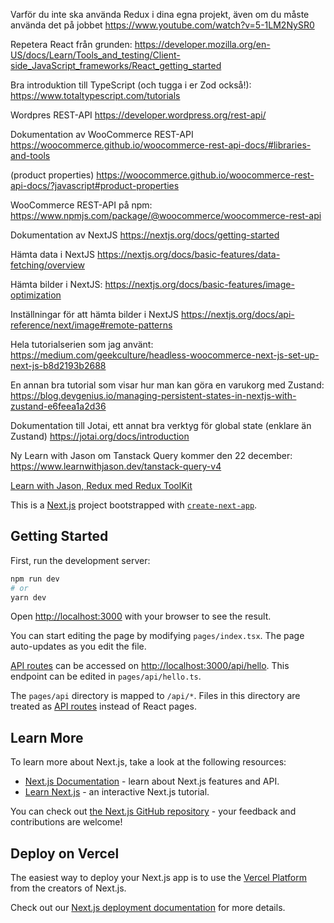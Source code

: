 Varför du inte ska använda Redux i dina egna projekt, även om du måste använda det på jobbet
https://www.youtube.com/watch?v=5-1LM2NySR0

Repetera React från grunden:
https://developer.mozilla.org/en-US/docs/Learn/Tools_and_testing/Client-side_JavaScript_frameworks/React_getting_started

Bra introduktion till TypeScript (och tugga i er Zod också!):
https://www.totaltypescript.com/tutorials

Wordpres REST-API
https://developer.wordpress.org/rest-api/

Dokumentation av WooCommerce REST-API
https://woocommerce.github.io/woocommerce-rest-api-docs/#libraries-and-tools

(product properties)
https://woocommerce.github.io/woocommerce-rest-api-docs/?javascript#product-properties

WooCommerce REST-API på npm:
https://www.npmjs.com/package/@woocommerce/woocommerce-rest-api

Dokumentation av NextJS
https://nextjs.org/docs/getting-started

Hämta data i NextJS
https://nextjs.org/docs/basic-features/data-fetching/overview

Hämta bilder i NextJS:
https://nextjs.org/docs/basic-features/image-optimization

Inställningar för att hämta bilder i NextJS
https://nextjs.org/docs/api-reference/next/image#remote-patterns

Hela tutorialserien som jag använt:
https://medium.com/geekculture/headless-woocommerce-next-js-set-up-next-js-b8d2193b2688

En annan bra tutorial som visar hur man kan göra en varukorg med Zustand:
https://blog.devgenius.io/managing-persistent-states-in-nextjs-with-zustand-e6feea1a2d36

Dokumentation till Jotai, ett annat bra verktyg för global state (enklare än Zustand)
https://jotai.org/docs/introduction

Ny Learn with Jason om Tanstack Query kommer den 22 december:
https://www.learnwithjason.dev/tanstack-query-v4

[Learn with Jason, Redux med Redux ToolKit](https://www.learnwithjason.dev/let-s-learn-modern-redux)

This is a [Next.js](https://nextjs.org/) project bootstrapped with [`create-next-app`](https://github.com/vercel/next.js/tree/canary/packages/create-next-app).

## Getting Started

First, run the development server:

```bash
npm run dev
# or
yarn dev
```

Open [http://localhost:3000](http://localhost:3000) with your browser to see the result.

You can start editing the page by modifying `pages/index.tsx`. The page auto-updates as you edit the file.

[API routes](https://nextjs.org/docs/api-routes/introduction) can be accessed on [http://localhost:3000/api/hello](http://localhost:3000/api/hello). This endpoint can be edited in `pages/api/hello.ts`.

The `pages/api` directory is mapped to `/api/*`. Files in this directory are treated as [API routes](https://nextjs.org/docs/api-routes/introduction) instead of React pages.

## Learn More

To learn more about Next.js, take a look at the following resources:

-   [Next.js Documentation](https://nextjs.org/docs) - learn about Next.js features and API.
-   [Learn Next.js](https://nextjs.org/learn) - an interactive Next.js tutorial.

You can check out [the Next.js GitHub repository](https://github.com/vercel/next.js/) - your feedback and contributions are welcome!

## Deploy on Vercel

The easiest way to deploy your Next.js app is to use the [Vercel Platform](https://vercel.com/new?utm_medium=default-template&filter=next.js&utm_source=create-next-app&utm_campaign=create-next-app-readme) from the creators of Next.js.

Check out our [Next.js deployment documentation](https://nextjs.org/docs/deployment) for more details.
